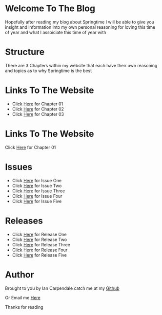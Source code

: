 # Welcome To The Blog

Hopefully after reading my blog about Springtime I will be able
to give you insight and information into my own personal 
reasoning for loving this time of year and what I assoiciate this time of 
year with

# Structure

There are 3 Chapters within my website that each have their own
reasoning and topics as to why Springtime is the best

# Links To The Website

- Click [Here](https://b00099416.github.io/github-story-2019/Chapter01.html) for Chapter 01
- Click [Here](https://b00099416.github.io/github-story-2019/Chapter02.html) for Chapter 02
- Click [Here](https://b00099416.github.io/github-story-2019/Chapter03.html) for Chapter 03

# Links To The Website

Click [Here](https://b00099416.github.io/github-story-2019/Chapter01.html) for Chapter 01

# Issues
- Click [Here](https://github.com/B00099416/github-story-2019/issues/1) for Issue One
- Click [Here](https://github.com/B00099416/github-story-2019/issues/2) for Issue Two
- Click [Here](https://github.com/B00099416/github-story-2019/issues/3) for Issue Three
- Click [Here](https://github.com/B00099416/github-story-2019/issues/4) for Issue Four
- Click [Here](https://github.com/B00099416/github-story-2019/issues/5) for Issue Five

# Releases

- Click [Here](https://github.com/B00099416/github-story-2019/releases/tag/Chap1) for Release One
- Click [Here](https://github.com/B00099416/github-story-2019/releases/tag/Chap2) for Release Two
- Click [Here](https://github.com/B00099416/github-story-2019/releases/tag/Chap3) for Release Three
- Click [Here](https://github.com/B00099416/github-story-2019/releases/tag/Final) for Release Four
- Click [Here](https://github.com/B00099416/github-story-2019/releases/tag/Alt) for Release Five

# Author

Brought to you by Ian Carpendale catch me at my [Github](https://github.com/B00099416)

Or Email me [Here](mailto:b00100201@student.itb.ie)

Thanks for reading
